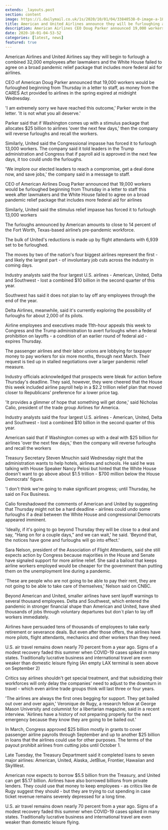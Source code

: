 ```yaml
---
extends: _layouts.post
section: content
image: https://i.dailymail.co.uk/1s/2020/10/01/04/33840538-0-image-a-18_1601523273361.jpg 
title: American and United Airlines announce they will be furloughing a combined 32,000 staff 
description: American Airlines CEO Doug Parker announced 19,000 workers would be furloughed beginning from Thursday. United said the impasse over a pandemic relief package has forced it to furlough 13,000 workers 
date: 2020-10-01-04-53-52 
categories: [latest, news] 
featured: true 
--- 
```

American Airlines and United Airlines say they will begin to furlough a combined 32,000 employees after lawmakers and the White House failed to agree on a broad pandemic relief package that includes more federal aid for airlines.

CEO of American Doug Parker announced that 19,000 workers would be furloughed beginning from Thursday in a letter to staff, as money from the CARES Act provided to airlines in the spring expired at midnight Wednesday.

'I am extremely sorry we have reached this outcome,' Parker wrote in the letter. 'It is not what you all deserve.'

Parker said that if Washington comes up with a stimulus package that allocates $25 billion to airlines 'over the next few days,' then the company will reverse furloughs and recall the workers.

Similarly, United said the Congressional impasse has forced it to furlough 13,000 workers. The company said it told leaders in the Trump administration and Congress that if payroll aid is approved in the next few days, it too could undo the furloughs.

'We implore our elected leaders to reach a compromise, get a deal done now, and save jobs,' the company said in a message to staff.

CEO of American Airlines Doug Parker announced that 19,000 workers would be furloughed beginning from Thursday in a letter to staff this week after lawmakers and the White House failed to agree on a broad pandemic relief package that includes more federal aid for airlines

Similarly, United said the stimulus relief impasse has forced it to furlough 13,000 workers

The furloughs announced by American amounts to close to 14 percent of the Fort Worth, Texas-based airline’s pre-pandemic workforce.

The bulk of United's reductions is made up by flight attendants with 6,939 set to be furloughed. 

The moves by two of the nation's four biggest airlines represent the first - and likely the largest part - of involuntary job cuts across the industry in coming days. 

Industry analysts said the four largest U.S. airlines - American, United, Delta and Southwest - lost a combined $10 billion in the second quarter of this year.  

Southwest has said it does not plan to lay off any employees through the end of the year.

Delta Airlines, meanwhile, said it's currently exploring the possibility of furloughs for about 2,000 of its pilots.

Airline employees and executives made 11th-hour appeals this week to Congress and the Trump administration to avert furloughs when a federal prohibition on layoffs - a condition of an earlier round of federal aid - expires Thursday.

The passenger airlines and their labor unions are lobbying for taxpayer money to pay workers for six more months, through next March. Their request is tied up in stalled negotiations over a larger pandemic relief measure.

Industry officials acknowledged that prospects were bleak for action before Thursday's deadline. They said, however, they were cheered that the House this week included airline payroll help in a $2.2 trillion relief plan that moved closer to Republicans' preference for a lower price tag.

'It provides a glimmer of hope that something will get done,' said Nicholas Calio, president of the trade group Airlines for America.

Industry analysts said the four largest U.S. airlines - American, United, Delta and Southwest - lost a combined $10 billion in the second quarter of this year.

American said that if Washington comes up with a deal with $25 billion for airlines 'over the next few days,' then the company will reverse furloughs and recall the workers

Treasury Secretary Steven Mnuchin said Wednesday night that the administration wants to help hotels, airlines and schools. He said he was talking with House Speaker Nancy Pelosi but hinted that the White House doesn't want to go above about $1.5 trillion - $700 million below the House Democrats' figure.

'I don't think we're going to make significant progress; until Thursday, he said on Fox Business.

Calio foreshadowed the comments of American and United by suggesting that Thursday might not be a hard deadline - airlines could undo some furloughs if a deal between the White House and congressional Democrats appeared imminent.

'Ideally, if it's going to go beyond Thursday they will be close to a deal and say, "Hang on for a couple days," and we can wait,' he said. 'Beyond that, the notices have gone and furloughs will go into effect.'

Sara Nelson, president of the Association of Flight Attendants, said she still expects action by Congress because majorities in the House and Senate have signaled support for more airline relief. She said a bailout that keeps airline workers employed would be cheaper for the government than putting them on the unemployment line during a pandemic.

'These are people who are not going to be able to pay their rent, they are not going to be able to take care of themselves,' Nelson said on CNBC.

Beyond American and United, smaller airlines have sent layoff warnings to several thousand employees. Delta and Southwest, which entered the pandemic in stronger financial shape than American and United, have shed thousands of jobs through voluntary departures but don´t plan to lay off workers immediately.

Airlines have persuaded tens of thousands of employees to take early retirement or severance deals. But even after those offers, the airlines have more pilots, flight attendants, mechanics and other workers than they need.

U.S. air travel remains down nearly 70 percent from a year ago. Signs of a modest recovery faded this summer when COVID-19 cases spiked in many states. Traditionally lucrative business and international travel are even weaker than domestic leisure flying (An empty LAX terminal is seen above on September 2)

Critics say airlines shouldn't get special treatment, and that subsidizing their workforces will only delay the companies' need to adjust to the downturn in travel - which even airline trade groups think will last three or four years.

'The airlines are always the first ones begging for support. They get bailed out over and over again,' Veronique de Rugy, a research fellow at George Mason University and columnist for a libertarian magazine, said in a recent interview. 'Airlines have a history of not preparing properly for the next emergency because they know they are going to be bailed out.'

In March, Congress approved $25 billion mostly in grants to cover passenger airline payrolls through September and up to another $25 billion in loans that the airlines could use for other purposes. The terms of the payout prohibit airlines from cutting jobs until October 1.

Late Tuesday, the Treasury Department said it completed loans to seven major airlines: American, United, Alaska, JetBlue, Frontier, Hawaiian and SkyWest.

American now expects to borrow $5.5 billion from the Treasury, and United can get $5.17 billion. Airlines have also borrowed billions from private lenders. They could use that money to keep employees - as critics like de Rugy suggest they should - but they are trying to cut spending in case ticket revenue remains severely depressed for a long time.

U.S. air travel remains down nearly 70 percent from a year ago. Signs of a modest recovery faded this summer when COVID-19 cases spiked in many states. Traditionally lucrative business and international travel are even weaker than domestic leisure flying.

